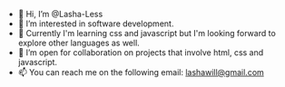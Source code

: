- 👋 Hi, I’m @Lasha-Less
- 👀 I’m interested in software development.
- 🌱 Currently I'm learning css and javascript but I'm looking forward to explore other languages as well.
- 💞️ I’m open for collaboration on projects that involve html, css and javascript.
- 📫 You can reach me on the following email: lashawill@gmail.com

<!---
Lasha-Less/Lasha-Less is a ✨ special ✨ repository because its `README.md` (this file) appears on your GitHub profile.
You can click the Preview link to take a look at your changes.
--->

